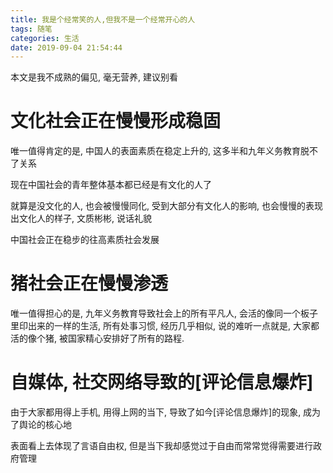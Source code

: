 ```yaml
---
title: 我是个经常笑的人,但我不是一个经常开心的人
tags: 随笔
categories: 生活
date: 2019-09-04 21:54:44
---
```


本文是我不成熟的偏见, 毫无营养, 建议别看

# 文化社会正在慢慢形成稳固

唯一值得肯定的是, 中国人的表面素质在稳定上升的, 这多半和九年义务教育脱不了关系

现在中国社会的青年整体基本都已经是有文化的人了

就算是没文化的人, 也会被慢慢同化, 受到大部分有文化人的影响, 也会慢慢的表现出文化人的样子, 文质彬彬, 说话礼貌

中国社会正在稳步的往高素质社会发展

# 猪社会正在慢慢渗透

唯一值得担心的是, 九年义务教育导致社会上的所有平凡人, 会活的像同一个板子里印出来的一样的生活, 所有处事习惯, 经历几乎相似, 说的难听一点就是, 大家都活的像个猪, 被国家精心安排好了所有的路程.

# 自媒体, 社交网络导致的[评论信息爆炸]

由于大家都用得上手机, 用得上网的当下, 导致了如今[评论信息爆炸]的现象, 成为了舆论的核心地

表面看上去体现了言语自由权, 但是当下我却感觉过于自由而常常觉得需要进行政府管理
